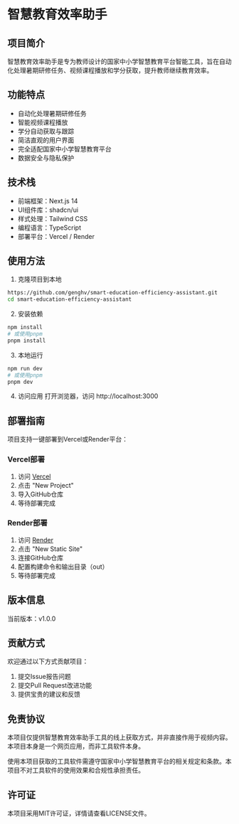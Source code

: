# 智慧教育效率助手

## 项目简介
智慧教育效率助手是专为教师设计的国家中小学智慧教育平台智能工具，旨在自动化处理暑期研修任务、视频课程播放和学分获取，提升教师继续教育效率。

## 功能特点
- 自动化处理暑期研修任务
- 智能视频课程播放
- 学分自动获取与跟踪
- 简洁直观的用户界面
- 完全适配国家中小学智慧教育平台
- 数据安全与隐私保护

## 技术栈
- 前端框架：Next.js 14
- UI组件库：shadcn/ui
- 样式处理：Tailwind CSS
- 编程语言：TypeScript
- 部署平台：Vercel / Render

## 使用方法
1. 克隆项目到本地
```bash
https://github.com/genghv/smart-education-efficiency-assistant.git
cd smart-education-efficiency-assistant
```

2. 安装依赖
```bash
npm install
# 或使用pnpm
pnpm install
```

3. 本地运行
```bash
npm run dev
# 或使用pnpm
pnpm dev
```

4. 访问应用
打开浏览器，访问 http://localhost:3000

## 部署指南
项目支持一键部署到Vercel或Render平台：

### Vercel部署
1. 访问 [Vercel](https://vercel.com/)
2. 点击 "New Project"
3. 导入GitHub仓库
4. 等待部署完成

### Render部署
1. 访问 [Render](https://render.com/)
2. 点击 "New Static Site"
3. 连接GitHub仓库
4. 配置构建命令和输出目录（out）
5. 等待部署完成

## 版本信息
当前版本：v1.0.0

## 贡献方式
欢迎通过以下方式贡献项目：
1. 提交Issue报告问题
2. 提交Pull Request改进功能
3. 提供宝贵的建议和反馈

## 免责协议
本项目仅提供智慧教育效率助手工具的线上获取方式，并非直接作用于视频内容。本项目本身是一个网页应用，而非工具软件本身。

使用本项目获取的工具软件需遵守国家中小学智慧教育平台的相关规定和条款。本项目不对工具软件的使用效果和合规性承担责任。

## 许可证
本项目采用MIT许可证，详情请查看LICENSE文件。